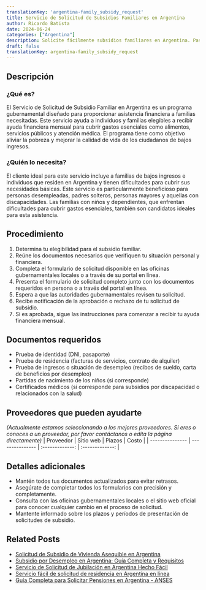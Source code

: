 ```yaml
---
translationKey: 'argentina-family_subsidy_request'
title: Servicio de Solicitud de Subsidios Familiares en Argentina
author: Ricardo Batista
date: 2024-06-24
categories: ["Argentina"]
description: Solicite fácilmente subsidios familiares en Argentina. Pasos simplificados y documentos requeridos para personas y familias que califiquen.
draft: false
translationKey: argentina-family_subsidy_request
---
```


## Descripción
### ¿Qué es?
El Servicio de Solicitud de Subsidio Familiar en Argentina es un programa gubernamental diseñado para proporcionar asistencia financiera a familias necesitadas. Este servicio ayuda a individuos y familias elegibles a recibir ayuda financiera mensual para cubrir gastos esenciales como alimentos, servicios públicos y atención médica. El programa tiene como objetivo aliviar la pobreza y mejorar la calidad de vida de los ciudadanos de bajos ingresos.

### ¿Quién lo necesita?
El cliente ideal para este servicio incluye a familias de bajos ingresos e individuos que residen en Argentina y tienen dificultades para cubrir sus necesidades básicas. Este servicio es particularmente beneficioso para personas desempleadas, padres solteros, personas mayores y aquellas con discapacidades. Las familias con niños y dependientes, que enfrentan dificultades para cubrir gastos esenciales, también son candidatos ideales para esta asistencia.

## Procedimiento

1. Determina tu elegibilidad para el subsidio familiar.
2. Reúne los documentos necesarios que verifiquen tu situación personal y financiera.
3. Completa el formulario de solicitud disponible en las oficinas gubernamentales locales o a través de su portal en línea.
4. Presenta el formulario de solicitud completo junto con los documentos requeridos en persona o a través del portal en línea.
5. Espera a que las autoridades gubernamentales revisen tu solicitud.
6. Recibe notificación de la aprobación o rechazo de tu solicitud de subsidio.
7. Si es aprobada, sigue las instrucciones para comenzar a recibir tu ayuda financiera mensual.

## Documentos requeridos

- Prueba de identidad (DNI, pasaporte)
- Prueba de residencia (facturas de servicios, contrato de alquiler)
- Prueba de ingresos o situación de desempleo (recibos de sueldo, carta de beneficios por desempleo)
- Partidas de nacimiento de los niños (si corresponde)
- Certificados médicos (si corresponde para subsidios por discapacidad o relacionados con la salud)

## Proveedores que pueden ayudarte
_(Actualmente estamos seleccionando a los mejores proveedores. Si eres o conoces a un proveedor, por favor contáctanos o edita la página directamente)_
| Proveedor        |     Sitio web     |     Plazos    |       Costo      |
| --------------- | --------------- |  :-------------: | :-------------: |

## Detalles adicionales

- Mantén todos tus documentos actualizados para evitar retrasos.
- Asegúrate de completar todos los formularios con precisión y completamente.
- Consulta con las oficinas gubernamentales locales o el sitio web oficial para conocer cualquier cambio en el proceso de solicitud.
- Mantente informado sobre los plazos y períodos de presentación de solicitudes de subsidio.
## Related Posts

- [Solicitud de Subsidio de Vivienda Asequible en Argentina](https://tramitit.com/es/guides/argentina/solicitud_de_subsidio_habitacional/)
- [Subsidio por Desempleo en Argentina: Guía Completa y Requisitos](https://tramitit.com/es/guides/argentina/solicitud_de_subsidio_de_desempleo/)
- [Servicio de Solicitud de Jubilación en Argentina Hecho Fácil](https://tramitit.com/es/guides/argentina/solicitud_de_jubilaci%C3%B3n/)
- [Servicio fácil de solicitud de residencia en Argentina en línea](https://tramitit.com/es/guides/argentina/solicitud_de_residencia/)
- [Guía Completa para Solicitar Pensiones en Argentina - ANSES](https://tramitit.com/es/guides/argentina/solicitud_de_pensi%C3%B3n/)